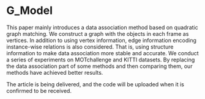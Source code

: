# G_Model

This paper mainly introduces a data association method based on quadratic graph matching. We construct a graph with the objects in each frame as vertices. In addition to using vertex information, edge information encoding instance-wise relations is also considered. That is, using structure information to make data association more stable and accurate. We conduct a series of experiments on MOTchallenge and KITTI datasets. By replacing the data association part of some methods and then comparing them, our methods have achieved better results.

The article is being delivered, and the code will be uploaded when it is confirmed to be received.
